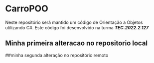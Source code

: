 # CarroPOO
Neste repositório será mantido um código de Orientação a Objetos utilizando C#. Este código foi desenvolvido na turma _**TEC.2022.2.127**_ 



## Minha primeira alteracao no repositorio local


##minha segunda alteração no repositório remoto
